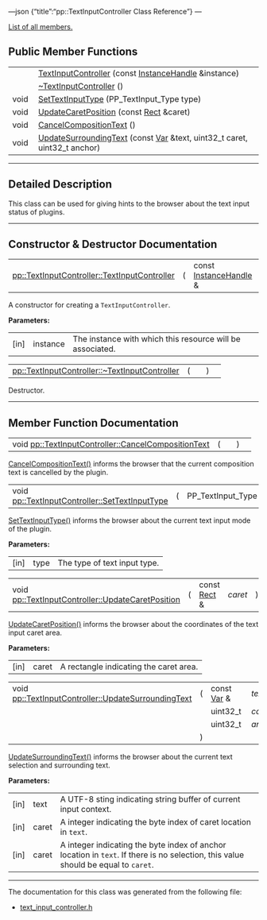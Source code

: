 —json {“title”:“pp::TextInputController Class Reference”} —

[List of all members.](/docs/native-client/pepper_beta/cpp/classpp_1_1_text_input_controller-members/)

Public Member Functions
-----------------------

<table><tbody><tr class="odd"><td style="text-align: right;"> </td><td><a href="/docs/native-client/pepper_beta/cpp/classpp_1_1_text_input_controller#a6fe3648b0322ad724f0d103b61cbaee9" class="el">TextInputController</a> (const <a href="/docs/native-client/pepper_beta/cpp/classpp_1_1_instance_handle/" class="el">InstanceHandle</a> &amp;instance)</td></tr><tr class="even"><td style="text-align: right;"> </td><td><a href="/docs/native-client/pepper_beta/cpp/classpp_1_1_text_input_controller#a19e3cd5588f61113d4037cbf15069a96" class="el">~TextInputController</a> ()</td></tr><tr class="odd"><td style="text-align: right;">void </td><td><a href="/docs/native-client/pepper_beta/cpp/classpp_1_1_text_input_controller#acef9638552ba5254401ea3330140e67f" class="el">SetTextInputType</a> (PP_TextInput_Type type)</td></tr><tr class="even"><td style="text-align: right;">void </td><td><a href="/docs/native-client/pepper_beta/cpp/classpp_1_1_text_input_controller#a884a00a9d265d812424874542c2ee34c" class="el">UpdateCaretPosition</a> (const <a href="/docs/native-client/pepper_beta/cpp/classpp_1_1_rect/" class="el">Rect</a> &amp;caret)</td></tr><tr class="odd"><td style="text-align: right;">void </td><td><a href="/docs/native-client/pepper_beta/cpp/classpp_1_1_text_input_controller#a19329ad0e0ca3e7a7d31cf51462643cb" class="el">CancelCompositionText</a> ()</td></tr><tr class="even"><td style="text-align: right;">void </td><td><a href="/docs/native-client/pepper_beta/cpp/classpp_1_1_text_input_controller#a59fc139f69ed425f632c16313e69ceca" class="el">UpdateSurroundingText</a> (const <a href="/docs/native-client/pepper_beta/cpp/classpp_1_1_var/" class="el">Var</a> &amp;text, uint32_t caret, uint32_t anchor)</td></tr></tbody></table>

------------------------------------------------------------------------

<span id="details" class="anchor" style="margin: 0;"></span>

Detailed Description
--------------------

This class can be used for giving hints to the browser about the text input status of plugins.

------------------------------------------------------------------------

Constructor & Destructor Documentation
--------------------------------------

<span id="a6fe3648b0322ad724f0d103b61cbaee9" class="anchor" style="margin: 0;"></span>

<table><tbody><tr class="odd"><td><a href="/docs/native-client/pepper_beta/cpp/classpp_1_1_text_input_controller#a6fe3648b0322ad724f0d103b61cbaee9" class="el">pp::TextInputController::TextInputController</a></td><td>(</td><td>const <a href="/docs/native-client/pepper_beta/cpp/classpp_1_1_instance_handle/" class="el">InstanceHandle</a> &amp; </td><td><em>instance</em></td><td>)</td><td><code> [explicit]</code></td></tr></tbody></table>

A constructor for creating a `TextInputController`.

**Parameters:**  

<table><tbody><tr class="odd"><td>[in]</td><td>instance</td><td>The instance with which this resource will be associated.</td></tr></tbody></table>

<span id="a19e3cd5588f61113d4037cbf15069a96" class="anchor" style="margin: 0;"></span>

<table><tbody><tr class="odd"><td><a href="/docs/native-client/pepper_beta/cpp/classpp_1_1_text_input_controller#a19e3cd5588f61113d4037cbf15069a96" class="el">pp::TextInputController::~TextInputController</a></td><td>(</td><td></td><td>)</td><td></td></tr></tbody></table>

Destructor.

------------------------------------------------------------------------

Member Function Documentation
-----------------------------

<span id="a19329ad0e0ca3e7a7d31cf51462643cb" class="anchor" style="margin: 0;"></span>

<table><tbody><tr class="odd"><td>void <a href="/docs/native-client/pepper_beta/cpp/classpp_1_1_text_input_controller#a19329ad0e0ca3e7a7d31cf51462643cb" class="el">pp::TextInputController::CancelCompositionText</a></td><td>(</td><td></td><td>)</td><td></td></tr></tbody></table>

<a href="/docs/native-client/pepper_beta/cpp/classpp_1_1_text_input_controller#a19329ad0e0ca3e7a7d31cf51462643cb" class="el" title="CancelCompositionText() informs the browser that the current composition text is cancelled by the plu...">CancelCompositionText()</a> informs the browser that the current composition text is cancelled by the plugin.

<span id="acef9638552ba5254401ea3330140e67f" class="anchor" style="margin: 0;"></span>

<table><tbody><tr class="odd"><td>void <a href="/docs/native-client/pepper_beta/cpp/classpp_1_1_text_input_controller#acef9638552ba5254401ea3330140e67f" class="el">pp::TextInputController::SetTextInputType</a></td><td>(</td><td>PP_TextInput_Type </td><td><em>type</em></td><td>)</td><td></td></tr></tbody></table>

<a href="/docs/native-client/pepper_beta/cpp/classpp_1_1_text_input_controller#acef9638552ba5254401ea3330140e67f" class="el" title="SetTextInputType() informs the browser about the current text input mode of the plugin.">SetTextInputType()</a> informs the browser about the current text input mode of the plugin.

**Parameters:**  

<table><tbody><tr class="odd"><td>[in]</td><td>type</td><td>The type of text input type.</td></tr></tbody></table>

<span id="a884a00a9d265d812424874542c2ee34c" class="anchor" style="margin: 0;"></span>

<table><tbody><tr class="odd"><td>void <a href="/docs/native-client/pepper_beta/cpp/classpp_1_1_text_input_controller#a884a00a9d265d812424874542c2ee34c" class="el">pp::TextInputController::UpdateCaretPosition</a></td><td>(</td><td>const <a href="/docs/native-client/pepper_beta/cpp/classpp_1_1_rect/" class="el">Rect</a> &amp; </td><td><em>caret</em></td><td>)</td><td></td></tr></tbody></table>

<a href="/docs/native-client/pepper_beta/cpp/classpp_1_1_text_input_controller#a884a00a9d265d812424874542c2ee34c" class="el" title="UpdateCaretPosition() informs the browser about the coordinates of the text input caret area...">UpdateCaretPosition()</a> informs the browser about the coordinates of the text input caret area.

**Parameters:**  

<table><tbody><tr class="odd"><td>[in]</td><td>caret</td><td>A rectangle indicating the caret area.</td></tr></tbody></table>

<span id="a59fc139f69ed425f632c16313e69ceca" class="anchor" style="margin: 0;"></span>

<table><tbody><tr class="odd"><td>void <a href="/docs/native-client/pepper_beta/cpp/classpp_1_1_text_input_controller#a59fc139f69ed425f632c16313e69ceca" class="el">pp::TextInputController::UpdateSurroundingText</a></td><td>(</td><td>const <a href="/docs/native-client/pepper_beta/cpp/classpp_1_1_var/" class="el">Var</a> &amp; </td><td><em>text</em>,</td></tr><tr class="even"><td></td><td></td><td>uint32_t </td><td><em>caret</em>,</td></tr><tr class="odd"><td></td><td></td><td>uint32_t </td><td><em>anchor</em> </td></tr><tr class="even"><td></td><td>)</td><td></td><td></td></tr></tbody></table>

<a href="/docs/native-client/pepper_beta/cpp/classpp_1_1_text_input_controller#a59fc139f69ed425f632c16313e69ceca" class="el" title="UpdateSurroundingText() informs the browser about the current text selection and surrounding text...">UpdateSurroundingText()</a> informs the browser about the current text selection and surrounding text.

**Parameters:**  

<table><tbody><tr class="odd"><td>[in]</td><td>text</td><td>A UTF-8 sting indicating string buffer of current input context.</td></tr><tr class="even"><td>[in]</td><td>caret</td><td>A integer indicating the byte index of caret location in <code>text</code>.</td></tr><tr class="odd"><td>[in]</td><td>caret</td><td>A integer indicating the byte index of anchor location in <code>text</code>. If there is no selection, this value should be equal to <code>caret</code>.</td></tr></tbody></table>

------------------------------------------------------------------------

The documentation for this class was generated from the following file:

-   <a href="/docs/native-client/pepper_beta/cpp/text__input__controller_8h/" class="el">text_input_controller.h</a>
